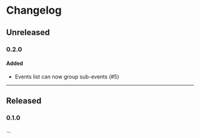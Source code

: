 # Changelog

## Unreleased

### 0.2.0

#### Added

- Events list can now group sub-events (#5)

---

## Released

### 0.1.0
...

